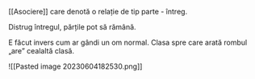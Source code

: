 [[Asociere]] care denotă o relație de tip parte - întreg.

Distrug întregul, părțile pot să rămână.

E făcut invers cum ar gândi un om normal.
Clasa spre care arată rombul „are” cealaltă clasă.

![[Pasted image 20230604182530.png]]